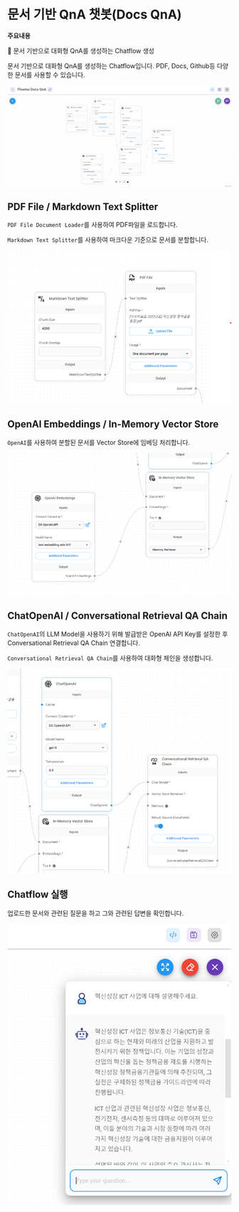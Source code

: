 # 문서 기반 QnA 챗봇(Docs QnA)

**주요내용**

🤖 문서 기반으로 대화형 QnA를 생성하는 Chatflow 생성

문서 기반으로 대화형 QnA를 생성하는 Chatflow입니다.
PDF, Docs, Github등 다양한 문서를 사용할 수 있습니다.

<img src="./images/FlowiseAI Docs QnA.png" alt="FlowiseAI Docs QnA">


## PDF File / Markdown Text Splitter
`PDF File Document Loader`를 사용하여 PDF파일을 로드합니다.

`Markdown Text Splitter`를 사용하여 마크다운 기준으로 문서를 분할합니다.

<img src="./images/FlowiseAI Docs QnA_TextSplitters.png" alt="FlowiseAI Docs QnA_TextSplitters">


## OpenAI Embeddings / In-Memory Vector Store

`OpenAI`를 사용하여 분할된 문서를 Vector Store에 임베딩 처리합니다.

<img src="./images/FlowiseAI Docs QnA_Embeddings.png" alt="FlowiseAI Docs QnA_Embeddings">

## ChatOpenAI / Conversational Retrieval QA Chain

`ChatOpenAI`의 LLM Model을 사용하기 위해 발급받은 OpenAI API Key를 설정한 후 Conversational Retrieval QA Chain 연결합니다.

`Conversational Retrieval QA Chain`를 사용하여 대화형 체인을 생성합니다.

<img src="./images/FlowiseAI Docs QnA_ChatOpenAI.png" alt="FlowiseAI Docs QnA_ChatOpenAI">


## Chatflow 실행

업로드한 문서와 관련된 질문을 하고 그와 관련된 답변을 확인합니다.

<img src="./images/FlowiseAI Docs QnA_answer.png" alt="FlowiseAI Docs QnA_answer">